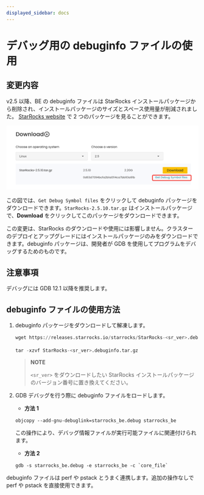 ```yaml
---
displayed_sidebar: docs
---
```


# デバッグ用の debuginfo ファイルの使用

## 変更内容

v2.5 以降、BE の debuginfo ファイルは StarRocks インストールパッケージから削除され、インストールパッケージのサイズとスペース使用量が削減されました。 [StarRocks website](https://www.starrocks.io/download/community) で 2 つのパッケージを見ることができます。

![debuginfo](../_assets/debug_info.png)

この図では、`Get Debug Symbol files` をクリックして debuginfo パッケージをダウンロードできます。`StarRocks-2.5.10.tar.gz` はインストールパッケージで、**Download** をクリックしてこのパッケージをダウンロードできます。

この変更は、StarRocks のダウンロードや使用には影響しません。クラスターのデプロイとアップグレードにはインストールパッケージのみをダウンロードできます。debuginfo パッケージは、開発者が GDB を使用してプログラムをデバッグするためのものです。

## 注意事項

デバッグには GDB 12.1 以降を推奨します。

## debuginfo ファイルの使用方法

1. debuginfo パッケージをダウンロードして解凍します。

    ```SQL
    wget https://releases.starrocks.io/starrocks/StarRocks-<sr_ver>.debuginfo.tar.gz

    tar -xzvf StarRocks-<sr_ver>.debuginfo.tar.gz
    ```

    > **NOTE**
    >
    > `<sr_ver>` をダウンロードしたい StarRocks インストールパッケージのバージョン番号に置き換えてください。

2. GDB デバッグを行う際に debuginfo ファイルをロードします。

    - **方法 1**

    ```Shell
    objcopy --add-gnu-debuglink=starrocks_be.debug starrocks_be
    ```

    この操作により、デバッグ情報ファイルが実行可能ファイルに関連付けられます。

    - **方法 2**

    ```Shell
    gdb -s starrocks_be.debug -e starrocks_be -c `core_file`
    ```

debuginfo ファイルは perf や pstack とうまく連携します。追加の操作なしで perf や pstack を直接使用できます。